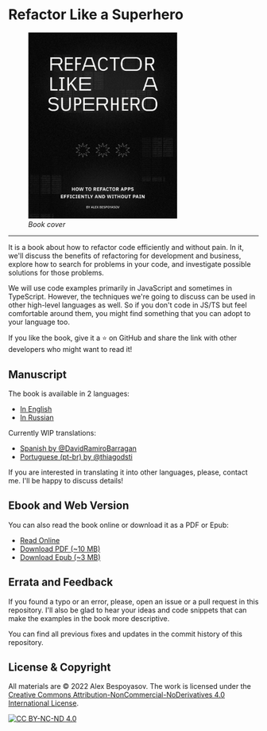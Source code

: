 # Refactor Like a Superhero

<figure>
  <img src="./images/cover.jpg" width="300">
  <figcaption><em>Book cover</em></figcaption>
</figure>

---

It is a book about how to refactor code efficiently and without pain. In it, we'll discuss the benefits of refactoring for development and business, explore how to search for problems in your code, and investigate possible solutions for those problems.

We will use code examples primarily in JavaScript and sometimes in TypeScript. However, the techniques we're going to discuss can be used in other high-level languages as well. So if you don't code in JS/TS but feel comfortable around them, you might find something that you can adopt to your language too.

If you like the book, give it a ⭐️ on GitHub and share the link with other developers who might want to read it!

## Manuscript

The book is available in 2 languages:

- [In English](./manuscript-en/README.md)
- [In Russian](./manuscript-ru/README.md)

Currently WIP translations:

- [Spanish by @DavidRamiroBarragan](https://github.com/DavidRamiroBarragan/refactor-like-a-superhero-online-book)
- [Portuguese (pt-br) by @thiagodsti](https://github.com/thiagodsti/refactor-like-a-superhero-online-book)

If you are interested in translating it into other languages, please, contact me. I'll be happy to discuss details!

## Ebook and Web Version

You can also read the book online or download it as a PDF or Epub:

- [Read Online](https://refactor-like-a-superhero.vercel.app/en)
- [Download PDF (~10 MB)](./ebook/refactor-like-a-superhero-en.pdf)
- [Download Epub (~3 MB)](./ebook/refactor-like-a-superhero-en.epub)

## Errata and Feedback

If you found a typo or an error, please, open an issue or a pull request in this repository. I'll also be glad to hear your ideas and code snippets that can make the examples in the book more descriptive.

You can find all previous fixes and updates in the commit history of this repository.

## License & Copyright

All materials are © 2022 Alex Bespoyasov. The work is licensed under the [Creative Commons Attribution-NonCommercial-NoDerivatives 4.0 International License](http://creativecommons.org/licenses/by-nc-nd/4.0/).

[![CC BY-NC-ND 4.0](https://i.creativecommons.org/l/by-nc-nd/4.0/88x31.png)](http://creativecommons.org/licenses/by-nc-nd/4.0/)
